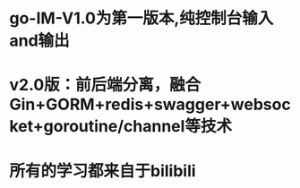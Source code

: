 # go-IM-V1.0为第一版本,纯控制台输入and输出
# v2.0版：前后端分离，融合Gin+GORM+redis+swagger+websocket+goroutine/channel等技术
# 所有的学习都来自于bilibili
